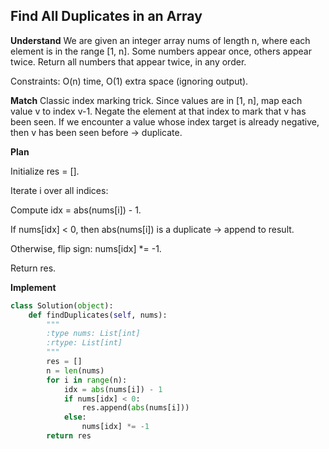 ## Find All Duplicates in an Array
**Understand**
We are given an integer array nums of length n, where each element is in the range [1, n]. Some numbers appear once, others appear twice. Return all numbers that appear twice, in any order.

Constraints: O(n) time, O(1) extra space (ignoring output).

**Match**
Classic index marking trick. Since values are in [1, n], map each value v to index v-1. Negate the element at that index to mark that v has been seen. If we encounter a value whose index target is already negative, then v has been seen before → duplicate.

**Plan**

Initialize res = [].

Iterate i over all indices:

Compute idx = abs(nums[i]) - 1.

If nums[idx] < 0, then abs(nums[i]) is a duplicate → append to result.

Otherwise, flip sign: nums[idx] *= -1.

Return res.

**Implement**
```py
class Solution(object):
    def findDuplicates(self, nums):
        """
        :type nums: List[int]
        :rtype: List[int]
        """
        res = []
        n = len(nums)
        for i in range(n):
            idx = abs(nums[i]) - 1
            if nums[idx] < 0:
                res.append(abs(nums[i]))
            else:
                nums[idx] *= -1
        return res
```
